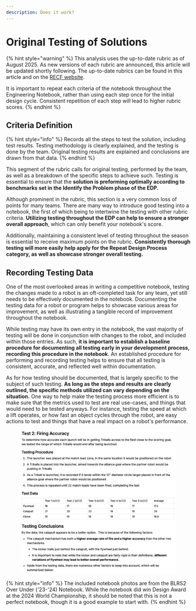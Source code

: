 ```yaml
---
description: Does it work?
---
```


# Original Testing of Solutions

{% hint style="warning" %}
This analysis uses the up-to-date rubric as of August 2025. As new versions of each rubric are announced, this article will be updated shortly following. The up-to-date rubrics can be found in this article and on the [RECF website](https://kb.roboticseducation.org/hc/en-us/categories/4421404969111-Volunteers?sc=judging).

It is important to repeat each criteria of the notebook throughout the Engineering Notebook, rather than using each step once for the initial design cycle. Consistent repetition of each step will lead to higher rubric scores.
{% endhint %}

## Criteria Definition

{% hint style="info" %}
Records all the steps to test the solution, including test results. Testing methodology is clearly explained, and the testing is done by the team. Original testing results are explained and conclusions are drawn from that data.
{% endhint %}

This segment of the rubric calls for original testing, performed by the team, as well as a breakdown of the specific steps to achieve such. Testing is essential to ensure that the **solution is preforming optimally according to benchmarks set in the Identify the Problem phase of the EDP.**

Although prominent in the rubric, this section is a very common loss of points for many teams. There are many way to introduce good testing into a notebook, the first of which being to intertwine the testing with other rubric criteria. **Utilizing testing throughout the EDP can help to ensure a stronger overall approach**, which can only benefit your notebook's score.

Additionally, maintaining a consistent level of testing throughout the season is essential to receive maximum points on the rubric. **Consistently thorough testing will more easily help apply for the Repeat Design Process category, as well as showcase stronger overall testing.**

## Recording Testing Data

One of the most overlooked areas in writing a competitive notebook, testing the changes made to a robot is an oft-completed task for any team, yet still needs to be effectively documented in the notebook. Documenting the testing data for a robot or program helps to showcase various areas for improvement, as well as illustrating a tangible record of improvement throughout the notebook.&#x20;

While testing may have its own entry in the notebook, the vast majority of testing will be done in conjunction with changes to the robot, and included within those entries. As such, **it is important to establish a baseline procedure for documenting all testing early in your development process, recording this procedure in the notebook**. An established procedure for performing and recording testing helps to ensure that all testing is consistent, accurate, and reflected well within documentation.

As for how testing should be documented, that is largely specific to the subject of such testing. **As long as the steps and results are clearly outlined, the specific methods utilized can vary depending on the situation.** One way to help make the testing process more efficient is to make sure that the metrics used to test are real use-cases, and things that would need to be tested anyways. For instance, testing the speed at which a lift operates, or how fast an object cycles through the robot, are easy actions to test and things that have a real impact on a robot's performance.

<figure><img src="../../.gitbook/assets/image (321).png" alt=""><figcaption></figcaption></figure>

{% hint style="info" %}
The included notebook photos are from the BLRS2 Over Under ('23-'24) Notebook. While the notebook did win Design Award at the 2024 World Championship, it should be noted that this is not a perfect notebook, though it is a good example to start with.
{% endhint %}
